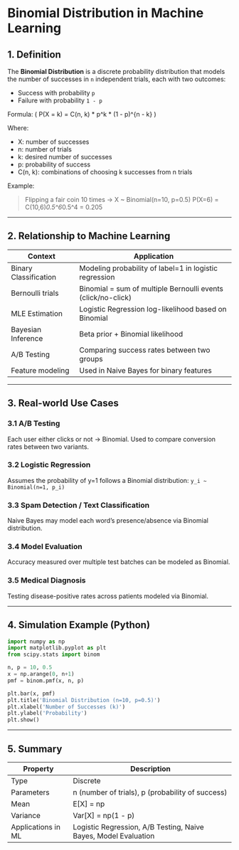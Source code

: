 
# Binomial Distribution in Machine Learning

## 1. Definition
The **Binomial Distribution** is a discrete probability distribution that models the number of successes in `n` independent trials, each with two outcomes:
- Success with probability `p`
- Failure with probability `1 - p`

Formula:
\(
P(X = k) = C(n, k) * p^k * (1 - p)^{n - k}
\)

Where:
- X: number of successes
- n: number of trials
- k: desired number of successes
- p: probability of success
- C(n, k): combinations of choosing k successes from n trials

Example:
> Flipping a fair coin 10 times → X ~ Binomial(n=10, p=0.5)
> P(X=6) = C(10,6)*0.5^6*0.5^4 = 0.205

---

## 2. Relationship to Machine Learning

| Context | Application |
|----------|-------------|
| Binary Classification | Modeling probability of label=1 in logistic regression |
| Bernoulli trials | Binomial = sum of multiple Bernoulli events (click/no-click) |
| MLE Estimation | Logistic Regression log-likelihood based on Binomial |
| Bayesian Inference | Beta prior + Binomial likelihood |
| A/B Testing | Comparing success rates between two groups |
| Feature modeling | Used in Naive Bayes for binary features |

---

## 3. Real-world Use Cases

### 3.1 A/B Testing
Each user either clicks or not → Binomial.
Used to compare conversion rates between two variants.

### 3.2 Logistic Regression
Assumes the probability of y=1 follows a Binomial distribution:
`y_i ~ Binomial(n=1, p_i)`

### 3.3 Spam Detection / Text Classification
Naive Bayes may model each word’s presence/absence via Binomial distribution.

### 3.4 Model Evaluation
Accuracy measured over multiple test batches can be modeled as Binomial.

### 3.5 Medical Diagnosis
Testing disease-positive rates across patients modeled via Binomial.

---

## 4. Simulation Example (Python)

```python
import numpy as np
import matplotlib.pyplot as plt
from scipy.stats import binom

n, p = 10, 0.5
x = np.arange(0, n+1)
pmf = binom.pmf(x, n, p)

plt.bar(x, pmf)
plt.title('Binomial Distribution (n=10, p=0.5)')
plt.xlabel('Number of Successes (k)')
plt.ylabel('Probability')
plt.show()
```

---

## 5. Summary

| Property | Description |
|-----------|-------------|
| Type | Discrete |
| Parameters | n (number of trials), p (probability of success) |
| Mean | E[X] = np |
| Variance | Var[X] = np(1 - p) |
| Applications in ML | Logistic Regression, A/B Testing, Naive Bayes, Model Evaluation |
